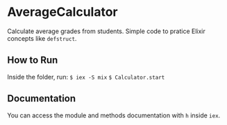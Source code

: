 # AverageCalculator

Calculate average grades from students.
Simple code to pratice Elixir concepts like `defstruct`.

## How to Run

Inside the folder, run:
`$ iex -S mix`
`$ Calculator.start`

## Documentation

You can access the module and methods documentation with `h` inside `iex`.
